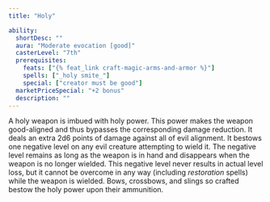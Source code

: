 ```yaml
---
title: "Holy"

ability:
  shortDesc: ""
  aura: "Moderate evocation [good]"
  casterLevel: "7th"
  prerequisites:
    feats: ["{% feat_link craft-magic-arms-and-armor %}"]
    spells: ["_holy smite_"]
    special: ["creator must be good"]
  marketPriceSpecial: "+2 bonus"
  description: ""
---
```

A holy weapon is imbued with holy power. This power makes the weapon good-aligned and thus bypasses the corresponding damage reduction. It deals an extra 2d6 points of damage against all of evil alignment. It bestows one negative level on any evil creature attempting to wield it. The negative level remains as long as the weapon is in hand and disappears when the weapon is no longer wielded. This negative level never results in actual level loss, but it cannot be overcome in any way (including _restoration_ spells) while the weapon is wielded. Bows, crossbows, and slings so crafted bestow the holy power upon their ammunition.


